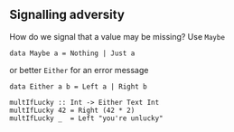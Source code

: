 ##  Signalling adversity

How do we signal that a value may be missing? Use `Maybe`

    data Maybe a = Nothing | Just a

or better `Either` for an error message

    data Either a b = Left a | Right b

    multIfLucky :: Int -> Either Text Int
    multIfLucky 42 = Right (42 * 2)
    multIfLucky _  = Left "you're unlucky"
